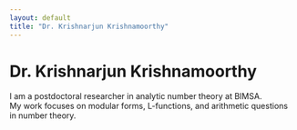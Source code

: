 ```yaml
---
layout: default
title: "Dr. Krishnarjun Krishnamoorthy"
---
```


# Dr. Krishnarjun Krishnamoorthy

I am a postdoctoral researcher in analytic number theory at BIMSA.  
My work focuses on modular forms, L-functions, and arithmetic questions in number theory.
